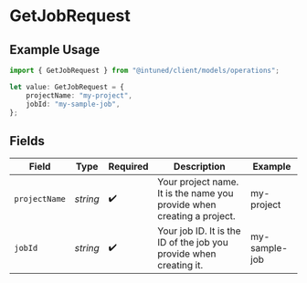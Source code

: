 # GetJobRequest

## Example Usage

```typescript
import { GetJobRequest } from "@intuned/client/models/operations";

let value: GetJobRequest = {
    projectName: "my-project",
    jobId: "my-sample-job",
};
```

## Fields

| Field                                                                  | Type                                                                   | Required                                                               | Description                                                            | Example                                                                |
| ---------------------------------------------------------------------- | ---------------------------------------------------------------------- | ---------------------------------------------------------------------- | ---------------------------------------------------------------------- | ---------------------------------------------------------------------- |
| `projectName`                                                          | *string*                                                               | :heavy_check_mark:                                                     | Your project name. It is the name you provide when creating a project. | my-project                                                             |
| `jobId`                                                                | *string*                                                               | :heavy_check_mark:                                                     | Your job ID. It is the ID of the job you provide when creating it.     | my-sample-job                                                          |